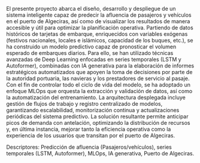 El presente proyecto abarca el diseño, desarrollo y despliegue de un sistema inteligente capaz de predecir la afluencia de pasajeros y vehículos en el puerto de Algeciras, así como de visualizar los resultados de manera accesible y útil para optimizar la planificación operativa. Partiendo de datos históricos de tarjetas de embarque, enriquecidos con variables exógenas (festivos nacionales, locales e islámicos, capacidad de los buques, etc.), se ha construido un modelo predictivo capaz de pronosticar el volumen esperado de embarques diarios. Para ello, se han utilizado técnicas avanzadas de Deep Learning enfocadas en series temporales (LSTM y Autoformer), combinadas con IA generativa para la elaboración de informes estratégicos automatizados que apoyen la toma de decisiones por parte de la autoridad portuaria, las navieras y los prestadores de servicio al pasaje. Con el fin de controlar todo el ciclo de vida del modelo, se ha adoptado un enfoque MLOps que orquesta la extracción y validación de datos, así como la automatización del entrenamiento. La arquitectura desplegada incluye gestión de flujos de trabajo y registro centralizado de modelos, garantizando escalabilidad, monitorización continua y actualizaciones periódicas del sistema predictivo. La solución resultante permite anticipar picos de demanda con antelación, optimizando la distribución de recursos y, en última instancia, mejorar tanto la eficiencia operativa como la experiencia de los usuarios que transitan por el puerto de Algeciras.


Descriptores: Predicción de afluencia (Pasajeros/vehículos), series temporales (LSTM, Autoformer), MLOps, IA generativa, Puerto de Algeciras.
